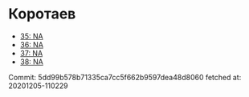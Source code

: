 # Коротаев
- [35: NA](35.md)
- [36: NA](36.md)
- [37: NA](37.md)
- [38: NA](38.md)

Commit: 5dd99b578b71335ca7cc5f662b9597dea48d8060
 fetched at: 20201205-110229
